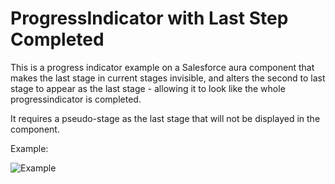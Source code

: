 # ProgressIndicator with Last Step Completed

This is a progress indicator example on a Salesforce aura component that makes the last stage in current stages invisible, and alters the second to last stage to appear as the last stage - allowing it to look like the whole progressindicator is completed.

It requires a pseudo-stage as the last stage that will not be displayed in the component.

Example:

![Example](/example.png)